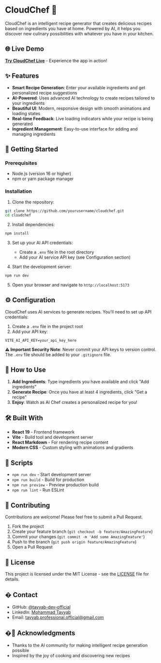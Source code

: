 # CloudChef 🍳

CloudChef is an intelligent recipe generator that creates delicious recipes based on ingredients you have at home. Powered by AI, it helps you discover new culinary possibilities with whatever you have in your kitchen.

## 🌐 Live Demo

**[Try CloudChef Live](https://keshf-aichef.netlify.app/)** - Experience the app in action!

## ✨ Features

- **Smart Recipe Generation**: Enter your available ingredients and get personalized recipe suggestions
- **AI-Powered**: Uses advanced AI technology to create recipes tailored to your ingredients
- **Beautiful UI**: Modern, responsive design with smooth animations and loading states
- **Real-time Feedback**: Live loading indicators while your recipe is being generated
- **Ingredient Management**: Easy-to-use interface for adding and managing ingredients

## 🚀 Getting Started

### Prerequisites

- Node.js (version 16 or higher)
- npm or yarn package manager

### Installation

1. Clone the repository:

```bash
git clone https://github.com/yourusername/cloudchef.git
cd cloudchef
```

2. Install dependencies:

```bash
npm install
```

3. Set up your AI API credentials:

   - Create a `.env` file in the root directory
   - Add your AI service API key (see Configuration section)

4. Start the development server:

```bash
npm run dev
```

5. Open your browser and navigate to `http://localhost:5173`

## ⚙️ Configuration

CloudChef uses AI services to generate recipes. You'll need to set up API credentials:

1. Create a `.env` file in the project root
2. Add your API key:

```env
VITE_AI_API_KEY=your_api_key_here
```

**⚠️ Important Security Note**: Never commit your API keys to version control. The `.env` file should be added to your `.gitignore` file.

## 🎯 How to Use

1. **Add Ingredients**: Type ingredients you have available and click "Add ingredients"
2. **Generate Recipe**: Once you have at least 4 ingredients, click "Get a recipe"
3. **Enjoy**: Watch as AI Chef creates a personalized recipe for you!

## 🛠️ Built With

- **React 19** - Frontend framework
- **Vite** - Build tool and development server
- **React Markdown** - For rendering recipe content
- **Modern CSS** - Custom styling with animations and gradients

## 📝 Scripts

- `npm run dev` - Start development server
- `npm run build` - Build for production
- `npm run preview` - Preview production build
- `npm run lint` - Run ESLint

## 🤝 Contributing

Contributions are welcome! Please feel free to submit a Pull Request.

1. Fork the project
2. Create your feature branch (`git checkout -b feature/AmazingFeature`)
3. Commit your changes (`git commit -m 'Add some AmazingFeature'`)
4. Push to the branch (`git push origin feature/AmazingFeature`)
5. Open a Pull Request

## 📄 License

This project is licensed under the MIT License - see the [LICENSE](LICENSE) file for details.

## � Contact

- GitHub: [@tayyab-dev-official](https://github.com/tayyab-dev-official)
- LinkedIn: [Mohammad Tayyab](https://www.linkedin.com/in/mohammad-tayyab-91ba5236b/)
- Email: tayyab.professional.official@gmail.com

## �🙏 Acknowledgments

- Thanks to the AI community for making intelligent recipe generation possible
- Inspired by the joy of cooking and discovering new recipes
